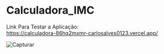 # Calculadora_IMC
Link Para Testar a Aplicação:
<br>
https://calculadora-86hq2mxmr-carlosalves0123.vercel.app/
 
![Capturar](https://user-images.githubusercontent.com/94999615/223003813-f3fe1f9c-1f83-4b2e-9699-7f7724c6b45d.PNG)
